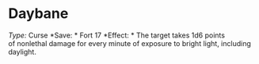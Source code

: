 ﻿---
name: Daybane
type: Curse
save: Fort 17
onset: 
frequency: 
effect:
  "The target takes 1d6 points of nonlethal damage for every minute of exposure to bright light, including daylight."
cure: 
---

# Daybane
 *Type:* Curse
*Save: * Fort 17 
*Effect: * The target takes 1d6 points of nonlethal damage for every minute of exposure to bright light, including daylight.